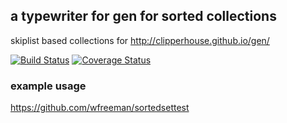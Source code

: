 ## a typewriter for gen for sorted collections

skiplist based collections for http://clipperhouse.github.io/gen/

[![Build Status](https://travis-ci.org/freeeve/sortedcontainers.svg?branch=master)](https://travis-ci.org/wfreeman/sortedcontainers)
[![Coverage Status](https://img.shields.io/coveralls/wfreeman/sortedcontainers.svg)](https://coveralls.io/r/wfreeman/sortedcontainers?branch=master)

### example usage
https://github.com/wfreeman/sortedsettest
